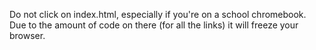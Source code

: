 Do not click on index.html, especially if you're on a school chromebook.  
Due to the amount of code on there (for all the links) it will freeze your browser.  
